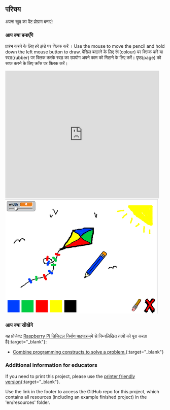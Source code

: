 ## परिचय

अपना खुद का पेंट प्रोग्राम बनाएं!

### आप क्या बनाएँगे

प्रारंभ करने के लिए हरे झंडे पर क्लिक करें । Use the mouse to move the pencil and hold down the left mouse button to draw. पेंसिल बदलने के लिए रंग(colour) पर क्लिक करें या रबड़(rubber) पर क्लिक करके रबड़ का उपयोग अपने काम को मिटाने के लिए करें। पृष्ठ(page) को साफ़ करने के लिए क्रॉस पर क्लिक करें।

<div class="scratch-preview">
  <iframe allowtransparency="true" width="485" height="402" src="https://scratch.mit.edu/projects/embed/63473366/?autostart=false" frameborder="0"></iframe>
  <img src="images/paint-final.png">
</div>

### आप क्या सीखेंगे

यह प्रोजेक्ट [Raspberry Pi डिजिटल निर्माण पाठ्यक्रम](http://rpf.io/curriculum)में से निम्नलिखित तत्वों को पूरा करता है{:target="_blank"}:

+ [Combine programming constructs to solve a problem.](https://www.raspberrypi.org/curriculum/programming/builder){:target="_blank"}

### Additional information for educators

If you need to print this project, please use the [printer friendly version](https://projects.raspberrypi.org/en/projects/paint-box/print){:target="_blank"}.

Use the link in the footer to access the GitHub repo for this project, which contains all resources (including an example finished project) in the 'en/resources' folder.